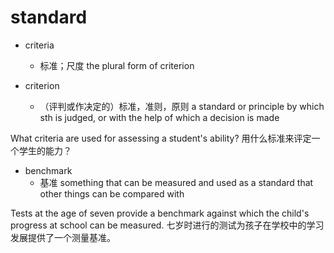 # standard

- criteria
  - 标准；尺度 the plural form of criterion

- criterion
  - （评判或作决定的）标准，准则，原则 a standard or principle by which sth is judged, or with the help of which a decision is made

What criteria are used for assessing a student's ability?
用什么标准来评定一个学生的能力？

- benchmark
  - 基准 something that can be measured and used as a standard that other things can be compared with

Tests at the age of seven provide a benchmark against which the child's progress at school can be measured.
七岁时进行的测试为孩子在学校中的学习发展提供了一个测量基准。





